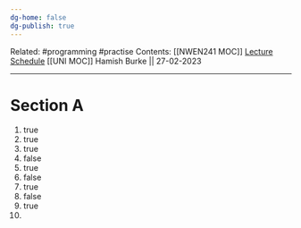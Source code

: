 ```yaml
---
dg-home: false
dg-publish: true
---
```

Related: #programming #practise 
Contents: [[NWEN241 MOC]]
[Lecture Schedule](https://ecs.wgtn.ac.nz/Courses/NWEN241_2023T1/LectureSchedule)
[[UNI MOC]]
Hamish Burke || 27-02-2023
***

# Section A

1. true
2. true
3. true
4. false
5. true
6. false
7. true
8. false
9. true
10. 